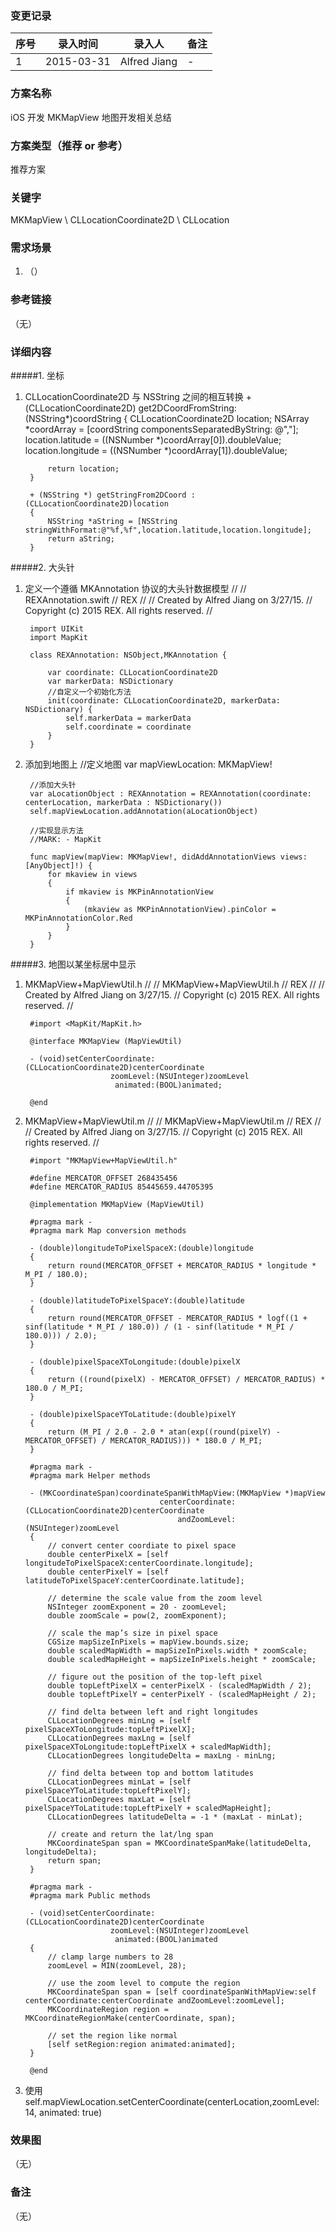 ### 变更记录
| 序号 | 录入时间 | 录入人 | 备注 |
| -- | -- | -- | -- |
| 1 | 2015-03-31 | Alfred Jiang | - |

### 方案名称
iOS 开发 MKMapView 地图开发相关总结

### 方案类型（推荐 or 参考）
推荐方案

### 关键字
MKMapView \ CLLocationCoordinate2D \ CLLocation

### 需求场景
1. （）

### 参考链接
（无）

### 详细内容

#####1. 坐标

1. CLLocationCoordinate2D 与 NSString 之间的相互转换
        + (CLLocationCoordinate2D) get2DCoordFromString:(NSString*)coordString
        {
            CLLocationCoordinate2D location;
            NSArray *coordArray = [coordString componentsSeparatedByString: @","];
            location.latitude = ((NSNumber *)coordArray[0]).doubleValue;
            location.longitude = ((NSNumber *)coordArray[1]).doubleValue;

            return location;
        }

        + (NSString *) getStringFrom2DCoord :(CLLocationCoordinate2D)location
        {
            NSString *aString = [NSString stringWithFormat:@"%f,%f",location.latitude,location.longitude];
            return aString;
        }

#####2. 大头针

1. 定义一个遵循 MKAnnotation 协议的大头针数据模型
        //
        //  REXAnnotation.swift
        //  REX
        //
        //  Created by Alfred Jiang on 3/27/15.
        //  Copyright (c) 2015 REX. All rights reserved.
        //

        import UIKit
        import MapKit

        class REXAnnotation: NSObject,MKAnnotation {

            var coordinate: CLLocationCoordinate2D
            var markerData: NSDictionary
            //自定义一个初始化方法
            init(coordinate: CLLocationCoordinate2D, markerData: NSDictionary) {
                self.markerData = markerData
                self.coordinate = coordinate
            }
        }

2. 添加到地图上
        //定义地图
        var mapViewLocation: MKMapView!

        //添加大头针
        var aLocationObject : REXAnnotation = REXAnnotation(coordinate: centerLocation, markerData : NSDictionary())
        self.mapViewLocation.addAnnotation(aLocationObject)

        //实现显示方法
        //MARK: - MapKit

        func mapView(mapView: MKMapView!, didAddAnnotationViews views: [AnyObject]!) {
            for mkaview in views
            {
                if mkaview is MKPinAnnotationView
                {
                    (mkaview as MKPinAnnotationView).pinColor = MKPinAnnotationColor.Red
                }
            }
        }

#####3. 地图以某坐标居中显示

1. MKMapView+MapViewUtil.h
        //
        //  MKMapView+MapViewUtil.h
        //  REX
        //
        //  Created by Alfred Jiang on 3/27/15.
        //  Copyright (c) 2015 REX. All rights reserved.
        //

        #import <MapKit/MapKit.h>

        @interface MKMapView (MapViewUtil)

        - (void)setCenterCoordinate:(CLLocationCoordinate2D)centerCoordinate
                          zoomLevel:(NSUInteger)zoomLevel
                           animated:(BOOL)animated;

        @end

2. MKMapView+MapViewUtil.m
        //
        //  MKMapView+MapViewUtil.m
        //  REX
        //
        //  Created by Alfred Jiang on 3/27/15.
        //  Copyright (c) 2015 REX. All rights reserved.
        //

        #import "MKMapView+MapViewUtil.h"

        #define MERCATOR_OFFSET 268435456
        #define MERCATOR_RADIUS 85445659.44705395

        @implementation MKMapView (MapViewUtil)

        #pragma mark -
        #pragma mark Map conversion methods

        - (double)longitudeToPixelSpaceX:(double)longitude
        {
            return round(MERCATOR_OFFSET + MERCATOR_RADIUS * longitude * M_PI / 180.0);
        }

        - (double)latitudeToPixelSpaceY:(double)latitude
        {
            return round(MERCATOR_OFFSET - MERCATOR_RADIUS * logf((1 + sinf(latitude * M_PI / 180.0)) / (1 - sinf(latitude * M_PI / 180.0))) / 2.0);
        }

        - (double)pixelSpaceXToLongitude:(double)pixelX
        {
            return ((round(pixelX) - MERCATOR_OFFSET) / MERCATOR_RADIUS) * 180.0 / M_PI;
        }

        - (double)pixelSpaceYToLatitude:(double)pixelY
        {
            return (M_PI / 2.0 - 2.0 * atan(exp((round(pixelY) - MERCATOR_OFFSET) / MERCATOR_RADIUS))) * 180.0 / M_PI;
        }

        #pragma mark -
        #pragma mark Helper methods

        - (MKCoordinateSpan)coordinateSpanWithMapView:(MKMapView *)mapView
                                     centerCoordinate:(CLLocationCoordinate2D)centerCoordinate
                                         andZoomLevel:(NSUInteger)zoomLevel
        {
            // convert center coordiate to pixel space
            double centerPixelX = [self longitudeToPixelSpaceX:centerCoordinate.longitude];
            double centerPixelY = [self latitudeToPixelSpaceY:centerCoordinate.latitude];

            // determine the scale value from the zoom level
            NSInteger zoomExponent = 20 - zoomLevel;
            double zoomScale = pow(2, zoomExponent);

            // scale the map’s size in pixel space
            CGSize mapSizeInPixels = mapView.bounds.size;
            double scaledMapWidth = mapSizeInPixels.width * zoomScale;
            double scaledMapHeight = mapSizeInPixels.height * zoomScale;

            // figure out the position of the top-left pixel
            double topLeftPixelX = centerPixelX - (scaledMapWidth / 2);
            double topLeftPixelY = centerPixelY - (scaledMapHeight / 2);

            // find delta between left and right longitudes
            CLLocationDegrees minLng = [self pixelSpaceXToLongitude:topLeftPixelX];
            CLLocationDegrees maxLng = [self pixelSpaceXToLongitude:topLeftPixelX + scaledMapWidth];
            CLLocationDegrees longitudeDelta = maxLng - minLng;

            // find delta between top and bottom latitudes
            CLLocationDegrees minLat = [self pixelSpaceYToLatitude:topLeftPixelY];
            CLLocationDegrees maxLat = [self pixelSpaceYToLatitude:topLeftPixelY + scaledMapHeight];
            CLLocationDegrees latitudeDelta = -1 * (maxLat - minLat);

            // create and return the lat/lng span
            MKCoordinateSpan span = MKCoordinateSpanMake(latitudeDelta, longitudeDelta);
            return span;
        }

        #pragma mark -
        #pragma mark Public methods

        - (void)setCenterCoordinate:(CLLocationCoordinate2D)centerCoordinate
                          zoomLevel:(NSUInteger)zoomLevel
                           animated:(BOOL)animated
        {
            // clamp large numbers to 28
            zoomLevel = MIN(zoomLevel, 28);

            // use the zoom level to compute the region
            MKCoordinateSpan span = [self coordinateSpanWithMapView:self centerCoordinate:centerCoordinate andZoomLevel:zoomLevel];
            MKCoordinateRegion region = MKCoordinateRegionMake(centerCoordinate, span);

            // set the region like normal
            [self setRegion:region animated:animated];
        }

        @end

3. 使用
        self.mapViewLocation.setCenterCoordinate(centerLocation,zoomLevel: 14, animated: true)


### 效果图
（无）

### 备注
（无）
